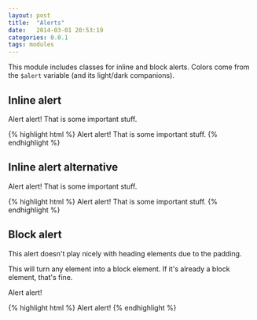 ```yaml
---
layout: post
title:  "Alerts"
date:   2014-03-01 20:53:19
categories: 0.0.1
tags: modules
---
```


This module includes classes for inline and block alerts. Colors come from the `$alert` variable (and its light/dark companions).

## Inline alert

<span class="prncs-alert-inline">Alert alert!</span> That is some important stuff.

{% highlight html %}
<span class="prncs-alert-inline">Alert alert!</span> That is some important stuff.
{% endhighlight %}

## Inline alert alternative

<span class="prncs-alert">Alert alert!</span> That is some important stuff.

{% highlight html %}
<span class="prncs-alert">Alert alert!</span> That is some important stuff.
{% endhighlight %}

## Block alert

This alert doesn't play nicely with heading elements due to the padding.

This will turn any element into a block element. If it's already a block element, that's fine.

<span class="prncs-alert-block">Alert alert!</span>

{% highlight html %}
<span class="prncs-alert-block">Alert alert!</span>
{% endhighlight %}